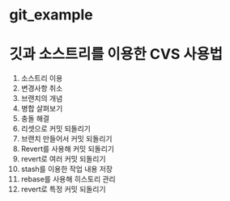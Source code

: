# git_example

# 깃과 소스트리를 이용한 CVS 사용법

1. 소스트리 이용
2. 변경사항 취소
3. 브랜치의 개념
4. 병합 살펴보기
5. 충돌 해결
6. 리셋으로 커밋 되돌리기
7. 브랜치 만들어서 커밋 되돌리기
8. Revert를 사용해 커밋 되돌리기
9. revert로 여러 커밋 되돌리기
10. stash를 이용한 작업 내용 저장
11. rebase를 사용해 히스토리 관리
12. revert로 특정 커밋 되돌리기
